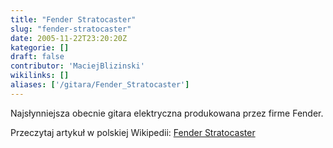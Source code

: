 ```yaml
---
title: "Fender Stratocaster"
slug: "fender-stratocaster"
date: 2005-11-22T23:20:20Z
kategorie: []
draft: false
contributor: 'MaciejBlizinski'
wikilinks: []
aliases: ['/gitara/Fender_Stratocaster']
---
```

Najsłynniejsza obecnie gitara elektryczna produkowana przez firme
Fender.

Przeczytaj artykuł w polskiej Wikipedii: [Fender
Stratocaster](http://pl.wikipedia.org/wiki/Fender_Stratocaster)